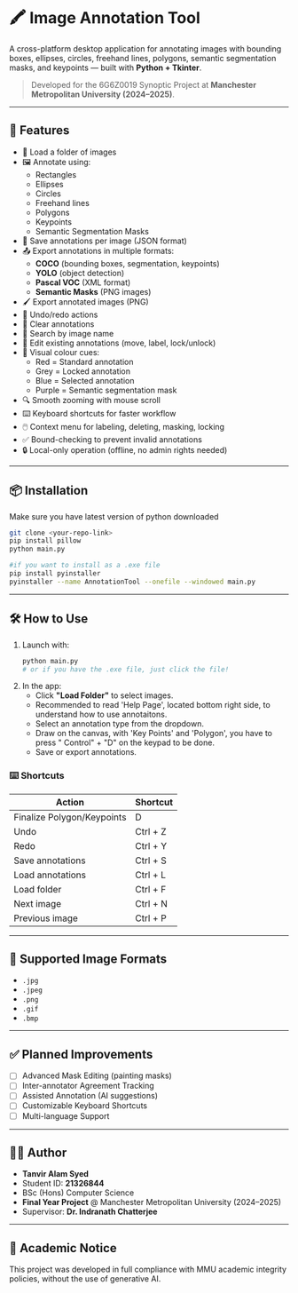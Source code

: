 # 🖍️ Image Annotation Tool

A cross-platform desktop application for annotating images with bounding boxes, ellipses, circles, freehand lines, polygons, semantic segmentation masks, and keypoints — built with **Python + Tkinter**.

> Developed for the 6G6Z0019 Synoptic Project at **Manchester Metropolitan University (2024–2025)**.

---

## 🚀 Features

- 📂 Load a folder of images
- 🖼️ Annotate using:
  - Rectangles
  - Ellipses
  - Circles
  - Freehand lines
  - Polygons
  - Keypoints
  - Semantic Segmentation Masks
- 💾 Save annotations per image (JSON format)
- 📤 Export annotations in multiple formats:
  - **COCO** (bounding boxes, segmentation, keypoints)
  - **YOLO** (object detection)
  - **Pascal VOC** (XML format)
  - **Semantic Masks** (PNG images)
- 🖌️ Export annotated images (PNG)
- 🔁 Undo/redo actions
- 🧹 Clear annotations
- 🔎 Search by image name
- 🔄 Edit existing annotations (move, label, lock/unlock)
- 🎨 Visual colour cues:
  - Red = Standard annotation
  - Grey = Locked annotation
  - Blue = Selected annotation
  - Purple = Semantic segmentation mask
- 🔍 Smooth zooming with mouse scroll
- ⌨️ Keyboard shortcuts for faster workflow
- 🖱️ Context menu for labeling, deleting, masking, locking
- ✅ Bound-checking to prevent invalid annotations
- 🔒 Local-only operation (offline, no admin rights needed)

---

## 📦 Installation
Make sure you have latest version of python downloaded

```bash
git clone <your-repo-link>
pip install pillow
python main.py

#if you want to install as a .exe file
pip install pyinstaller
pyinstaller --name AnnotationTool --onefile --windowed main.py
```

---

## 🛠️ How to Use

1. Launch with:
   ```bash
   python main.py
   # or if you have the .exe file, just click the file!
   ```
2. In the app:
   - Click **"Load Folder"** to select images.
   - Recommended to read 'Help Page', located bottom right side, to understand how to use annotaitons.
   - Select an annotation type from the dropdown.
   - Draw on the canvas, with 'Key Points' and 'Polygon', you have to press " Control" + "D" on the keypad to be done.
   - Save or export annotations.

### ⌨️ Shortcuts

| Action                  | Shortcut   |
|--------------------------|------------|
| Finalize Polygon/Keypoints | D  |
| Undo                     | Ctrl + Z   |
| Redo                     | Ctrl + Y   |
| Save annotations         | Ctrl + S   |
| Load annotations         | Ctrl + L   |
| Load folder              | Ctrl + F   |
| Next image               | Ctrl + N   |
| Previous image           | Ctrl + P   |

---

## 📸 Supported Image Formats

- `.jpg`
- `.jpeg`
- `.png`
- `.gif`
- `.bmp`

---

## ✅ Planned Improvements

- [ ] Advanced Mask Editing (painting masks)
- [ ] Inter-annotator Agreement Tracking
- [ ] Assisted Annotation (AI suggestions)
- [ ] Customizable Keyboard Shortcuts
- [ ] Multi-language Support

---

## 👨‍💻 Author

- **Tanvir Alam Syed**
- Student ID: **21326844**
- BSc (Hons) Computer Science
- **Final Year Project** @ Manchester Metropolitan University (2024–2025)
- Supervisor: **Dr. Indranath Chatterjee**

---

## 📜 Academic Notice

This project was developed in full compliance with MMU academic integrity policies, without the use of generative AI.
